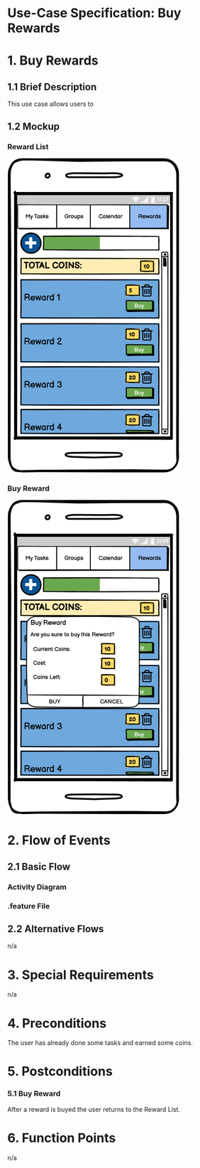 # Use-Case Specification: Buy Rewards

# 1. Buy Rewards

## 1.1 Brief Description
This use case allows users to 

## 1.2 Mockup

### Reward List
![](UC-Reward_List.png)
### Buy Reward
![](UC-Buy_Reward.png)

# 2. Flow of Events

## 2.1 Basic Flow

### Activity Diagram


### .feature File



## 2.2 Alternative Flows
n/a

# 3. Special Requirements
n/a

# 4. Preconditions
The user has already done some tasks and earned some coins.

# 5. Postconditions

### 5.1 Buy Reward
After a reward is buyed the user returns to the Reward List.



# 6. Function Points
n/a
